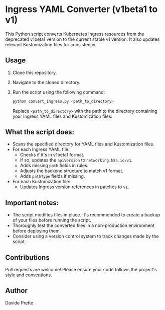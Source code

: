 # Ingress YAML Converter (v1beta1 to v1)

This Python script converts Kubernetes Ingress resources from the deprecated v1beta1 version to the current stable v1 version. It also updates relevant Kustomization files for consistency.

## Usage

1. Clone this repository.
2. Navigate to the cloned directory.
3. Run the script using the following command:

   ```bash
   python convert_ingress.py <path_to_directory>
   ```

   Replace `<path_to_directory>` with the path to the directory containing your Ingress YAML files and Kustomization files.

## What the script does:

- Scans the specified directory for YAML files and Kustomization files.
- For each Ingress YAML file:
    - Checks if it's in v1beta1 format.
    - If so, updates the `apiVersion` to `networking.k8s.io/v1`.
    - Adds missing `path` fields in rules.
    - Adjusts the backend structure to match v1 format.
    - Adds `pathType` fields if missing.
- For each Kustomization file:
    - Updates Ingress version references in patches to `v1`.

## Important notes:

- The script modifies files in place. It's recommended to create a backup of your files before running the script.
- Thoroughly test the converted files in a non-production environment before deploying them.
- Consider using a version control system to track changes made by the script.

## Contributions

Pull requests are welcome! Please ensure your code follows the project's style and conventions.

## Author

Davide Prette 
